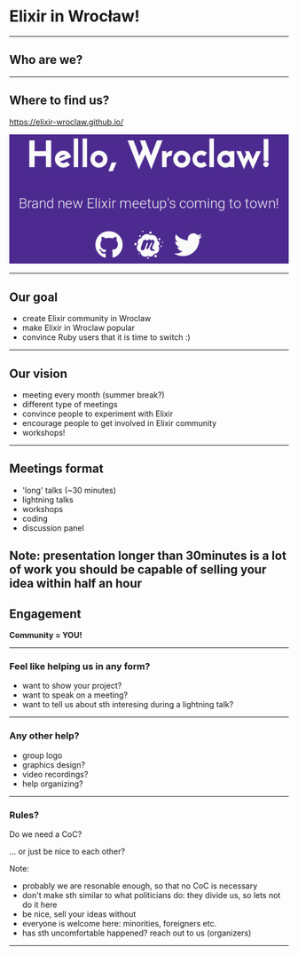 # Elixir in Wrocław!


----

## Who are we?

----

## Where to find us?

https://elixir-wroclaw.github.io/

<img src="slides/elixir-wroclaw-site.png"></img>

----

## Our goal

* create Elixir community in Wroclaw
* make Elixir in Wroclaw popular
* convince Ruby users that it is time to switch :)
----

## Our vision

* meeting every month (summer break?) 
* different type of meetings
* convince people to experiment with Elixir
* encourage people to get involved in Elixir community
* workshops!

----

## Meetings format

- 'long' talks (~30 minutes)
- lightning talks
- workshops
- coding
- discussion panel

Note:
presentation longer than 30minutes is a lot of work
you should be capable of selling your idea within half an hour
----

## Engagement

**Community = YOU!**

----

### Feel like helping us in any form?
- want to show your project?
- want to speak on a meeting?
- want to tell us about sth interesing during a lightning talk?
----

### Any other help?

- group logo
- graphics design?
- video recordings?
- help organizing?
----

### Rules?

Do we need a CoC?

... or just be nice to each other?

Note:
- probably we are resonable enough, so that no CoC is necessary
- don't make sth similar to what politicians do: they divide us, so lets not do it here
- be nice, sell your ideas without 
- everyone is welcome here: minorities, foreigners etc.
- has sth uncomfortable happened? reach out to us (organizers)
----